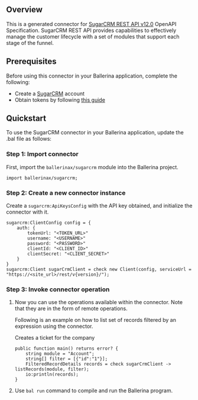 ## Overview
This is a generated connector for [SugarCRM REST API v12.0](https://support.sugarcrm.com/Documentation/Sugar_Developer/Sugar_Developer_Guide_12.0/Integration/Web_Services/REST_API/) OpenAPI Specification.
SugarCRM REST API provides capabilities to effectively manage the customer lifecycle with a set of modules that support each stage of the funnel. 

## Prerequisites

Before using this connector in your Ballerina application, complete the following:

* Create a [SugarCRM](https://www.sugarcrm.com/au/?utm_source=google.com&utm_medium=organic) account
* Obtain tokens by following [this guide](https://support.sugarcrm.com/Documentation/Sugar_Developer/Sugar_Developer_Guide_12.0/Integration/Web_Services/REST_API/#Authentication)
 
## Quickstart

To use the SugarCRM connector in your Ballerina application, update the .bal file as follows:

### Step 1: Import connector
First, import the `ballerinax/sugarcrm` module into the Ballerina project.
```ballerina
import ballerinax/sugarcrm;
```

### Step 2: Create a new connector instance
Create a `sugarcrm:ApiKeysConfig` with the API key obtained, and initialize the connector with it.
```ballerina
sugarcrm:ClientConfig config = {
    auth: {
        tokenUrl: "<TOKEN_URL>"
        username: "<USERNAME>"
        password: "<PASSWORD>"
        clientId: "<CLIENT_ID>"
        clientSecret: "<CLIENT_SECRET>"
    }
}
sugarcrm:Client sugarCrmClient = check new Client(config, serviceUrl = "https://<site_url>/rest/v{version}/");
```

### Step 3: Invoke connector operation
1. Now you can use the operations available within the connector. Note that they are in the form of remote operations.

    Following is an example on how to list set of records filtered by an expression using the connector.

    Creates a ticket for the company

    ```ballerina
    public function main() returns error? {
        string module = "Account";
        string[] filter = [{"id":"1"}];
        FilteredRecordDetails records = check sugarCrmClient -> listRecords(module, filter);
        io:println(records);
    }
    ``` 

2. Use `bal run` command to compile and run the Ballerina program.
